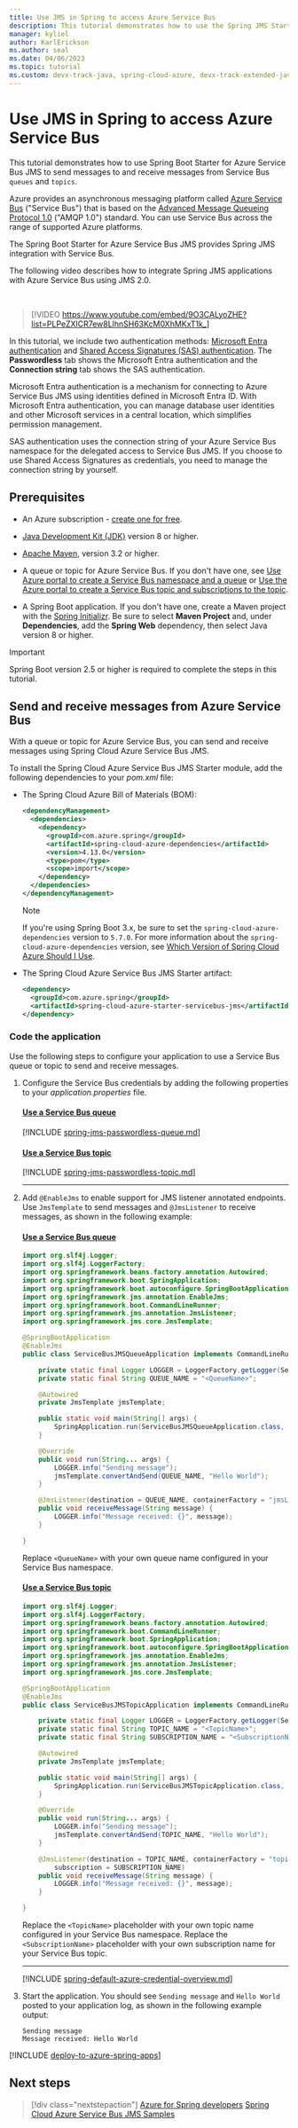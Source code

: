 ```yaml
---
title: Use JMS in Spring to access Azure Service Bus
description: This tutorial demonstrates how to use the Spring JMS Starter to send messages to and receive messages from Azure Service Bus.
manager: kyliel
author: KarlErickson
ms.author: seal
ms.date: 04/06/2023
ms.topic: tutorial
ms.custom: devx-track-java, spring-cloud-azure, devx-track-extended-java, passwordless-java
---
```


# Use JMS in Spring to access Azure Service Bus

This tutorial demonstrates how to use Spring Boot Starter for Azure Service Bus JMS to send messages to and receive messages from Service Bus `queues` and `topics`.

Azure provides an asynchronous messaging platform called [Azure Service Bus](/azure/service-bus-messaging/service-bus-messaging-overview) ("Service Bus") that is based on the [Advanced Message Queueing Protocol 1.0](http://www.amqp.org/) ("AMQP 1.0") standard. You can use Service Bus across the range of supported Azure platforms.

The Spring Boot Starter for Azure Service Bus JMS provides Spring JMS integration with Service Bus.

The following video describes how to integrate Spring JMS applications with Azure Service Bus using JMS 2.0.

<br>

> [!VIDEO https://www.youtube.com/embed/9O3CALyoZHE?list=PLPeZXlCR7ew8LlhnSH63KcM0XhMKxT1k_]

In this tutorial, we include two authentication methods: [Microsoft Entra authentication](/azure/service-bus-messaging/authenticate-application) and [Shared Access Signatures (SAS) authentication](/azure/service-bus-messaging/service-bus-sas). The **Passwordless** tab shows the Microsoft Entra authentication and the **Connection string** tab shows the SAS authentication.

Microsoft Entra authentication is a mechanism for connecting to Azure Service Bus JMS using identities defined in Microsoft Entra ID. With Microsoft Entra authentication, you can manage database user identities and other Microsoft services in a central location, which simplifies permission management.

SAS authentication uses the connection string of your Azure Service Bus namespace for the delegated access to Service Bus JMS. If you choose to use Shared Access Signatures as credentials, you need to manage the connection string by yourself.

## Prerequisites

- An Azure subscription - [create one for free](https://azure.microsoft.com/free/).

- [Java Development Kit (JDK)](/java/azure/jdk/) version 8 or higher.

- [Apache Maven](http://maven.apache.org/), version 3.2 or higher.

- A queue or topic for Azure Service Bus. If you don't have one, see [Use Azure portal to create a Service Bus namespace and a queue](/azure/service-bus-messaging/service-bus-quickstart-portal) or [Use the Azure portal to create a Service Bus topic and subscriptions to the topic](/azure/service-bus-messaging/service-bus-quickstart-topics-subscriptions-portal).

- A Spring Boot application. If you don't have one, create a Maven project with the [Spring Initializr](https://start.spring.io/). Be sure to select **Maven Project** and, under **Dependencies**, add the **Spring Web** dependency, then select Java version 8 or higher.

> [!IMPORTANT]
> Spring Boot version 2.5 or higher is required to complete the steps in this tutorial.

## Send and receive messages from Azure Service Bus

With a queue or topic for Azure Service Bus, you can send and receive messages using Spring Cloud Azure Service Bus JMS.

To install the Spring Cloud Azure Service Bus JMS Starter module, add the following dependencies to your *pom.xml* file:

- The Spring Cloud Azure Bill of Materials (BOM):

  ```xml
  <dependencyManagement>
    <dependencies>
      <dependency>
        <groupId>com.azure.spring</groupId>
        <artifactId>spring-cloud-azure-dependencies</artifactId>
        <version>4.13.0</version>
        <type>pom</type>
        <scope>import</scope>
      </dependency>
    </dependencies>
  </dependencyManagement>
  ```

  > [!NOTE]
  > If you're using Spring Boot 3.x, be sure to set the `spring-cloud-azure-dependencies` version to `5.7.0`.
  > For more information about the `spring-cloud-azure-dependencies` version, see [Which Version of Spring Cloud Azure Should I Use](https://github.com/Azure/azure-sdk-for-java/wiki/Spring-Versions-Mapping#which-version-of-spring-cloud-azure-should-i-use).

- The Spring Cloud Azure Service Bus JMS Starter artifact:

  ```xml
  <dependency>
    <groupId>com.azure.spring</groupId>
    <artifactId>spring-cloud-azure-starter-servicebus-jms</artifactId>
  </dependency>
  ```

### Code the application

Use the following steps to configure your application to use a Service Bus queue or topic to send and receive messages.

1. Configure the Service Bus credentials by adding the following properties to your *application.properties* file.

   #### [Use a Service Bus queue](#tab/use-a-service-bus-queue)

   [!INCLUDE [spring-jms-passwordless-queue.md](includes/spring-jms-passwordless-queue.md)]

   #### [Use a Service Bus topic](#tab/use-a-service-bus-topic)

   [!INCLUDE [spring-jms-passwordless-topic.md](includes/spring-jms-passwordless-topic.md)]

    <!-- NOTE: The tab-block end-delimiter here (the "---") needs a 4-space indentation or it will be rendered as a hard rule. -->
    ---

1. Add `@EnableJms` to enable support for JMS listener annotated endpoints. Use `JmsTemplate` to send messages and `@JmsListener` to receive messages, as shown in the following example:

   #### [Use a Service Bus queue](#tab/use-a-service-bus-queue)

   ```java
   import org.slf4j.Logger;
   import org.slf4j.LoggerFactory;
   import org.springframework.beans.factory.annotation.Autowired;
   import org.springframework.boot.SpringApplication;
   import org.springframework.boot.autoconfigure.SpringBootApplication;
   import org.springframework.jms.annotation.EnableJms;
   import org.springframework.boot.CommandLineRunner;
   import org.springframework.jms.annotation.JmsListener;
   import org.springframework.jms.core.JmsTemplate;

   @SpringBootApplication
   @EnableJms
   public class ServiceBusJMSQueueApplication implements CommandLineRunner {

       private static final Logger LOGGER = LoggerFactory.getLogger(ServiceBusJMSQueueApplication.class);
       private static final String QUEUE_NAME = "<QueueName>";

       @Autowired
       private JmsTemplate jmsTemplate;

       public static void main(String[] args) {
           SpringApplication.run(ServiceBusJMSQueueApplication.class, args);
       }

       @Override
       public void run(String... args) {
           LOGGER.info("Sending message");
           jmsTemplate.convertAndSend(QUEUE_NAME, "Hello World");
       }

       @JmsListener(destination = QUEUE_NAME, containerFactory = "jmsListenerContainerFactory")
       public void receiveMessage(String message) {
           LOGGER.info("Message received: {}", message);
       }

   }
   ```

   Replace `<QueueName>` with your own queue name configured in your Service Bus namespace.

   #### [Use a Service Bus topic](#tab/use-a-service-bus-topic)

   ```java
   import org.slf4j.Logger;
   import org.slf4j.LoggerFactory;
   import org.springframework.beans.factory.annotation.Autowired;
   import org.springframework.boot.CommandLineRunner;
   import org.springframework.boot.SpringApplication;
   import org.springframework.boot.autoconfigure.SpringBootApplication;
   import org.springframework.jms.annotation.EnableJms;
   import org.springframework.jms.annotation.JmsListener;
   import org.springframework.jms.core.JmsTemplate;

   @SpringBootApplication
   @EnableJms
   public class ServiceBusJMSTopicApplication implements CommandLineRunner {

       private static final Logger LOGGER = LoggerFactory.getLogger(ServiceBusJMSTopicApplication.class);
       private static final String TOPIC_NAME = "<TopicName>";
       private static final String SUBSCRIPTION_NAME = "<SubscriptionName>";

       @Autowired
       private JmsTemplate jmsTemplate;

       public static void main(String[] args) {
           SpringApplication.run(ServiceBusJMSTopicApplication.class, args);
       }

       @Override
       public void run(String... args) {
           LOGGER.info("Sending message");
           jmsTemplate.convertAndSend(TOPIC_NAME, "Hello World");
       }

       @JmsListener(destination = TOPIC_NAME, containerFactory = "topicJmsListenerContainerFactory",
           subscription = SUBSCRIPTION_NAME)
       public void receiveMessage(String message) {
           LOGGER.info("Message received: {}", message);
       }

   }
   ```

   Replace the `<TopicName>` placeholder with your own topic name configured in your Service Bus namespace. Replace the `<SubscriptionName>` placeholder with your own subscription name for your Service Bus topic.

    <!-- NOTE: The tab-block end-delimiter here (the "---") needs a 4-space indentation or it will be rendered as a hard rule. -->
    ---

   [!INCLUDE [spring-default-azure-credential-overview.md](includes/spring-default-azure-credential-overview.md)]

1. Start the application. You should see `Sending message` and `Hello World` posted to your application log, as shown in the following example output:

   ```output
   Sending message
   Message received: Hello World
   ```

[!INCLUDE [deploy-to-azure-spring-apps](includes/deploy-to-azure-spring-apps.md)]

## Next steps

> [!div class="nextstepaction"]
> [Azure for Spring developers](../spring/index.yml)
> [Spring Cloud Azure Service Bus JMS Samples](https://github.com/Azure-Samples/azure-spring-boot-samples/tree/main/servicebus)
